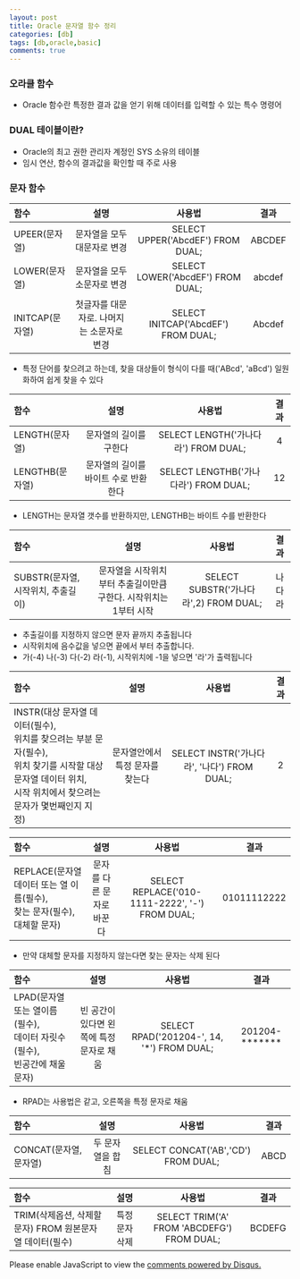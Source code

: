 ```yaml
---
layout: post
title: Oracle 문자열 함수 정리
categories: [db]
tags: [db,oracle,basic]
comments: true
---
```

### 오라클 함수
- Oracle 함수란 특정한 결과 값을 얻기 위해 데이터를 입력할 수 있는 특수 명령어

### DUAL 테이블이란?
- Oracle의 최고 권한 관리자 계정인 SYS 소유의 테이블
- 임시 연산, 함수의 결과값을 확인할 때 주로 사용

### 문자 함수
|함수   |설명   |사용법| 결과 |
|:---|:---:|:---:|:---:|
| UPEER(문자열)    | 문자열을 모두 대문자로 변경| SELECT UPPER('AbcdEF') FROM DUAL; | ABCDEF |
| LOWER(문자열)    | 문자열을 모두 소문자로 변경| SELECT LOWER('AbcdEF') FROM DUAL;| abcdef |
| INITCAP(문자열)    | 첫글자를 대문자로. 나머지는 소문자로 변경|SELECT INITCAP('AbcdEF') FROM DUAL;|Abcdef|
- 특정 단어를 찾으려고 하는데, 찾을 대상들이 형식이 다를 때('ABcd', 'aBcd') 일원화하여 쉽게 찾을 수 있다
 
|함수   |설명   |사용법|결과 |
|:---|:---:|:---:|:---:|
|  LENGTH(문자열)   | 문자열의 길이를 구한다 | SELECT LENGTH('가나다라') FROM DUAL; |4|
|  LENGTHB(문자열)   | 문자열의 길이를 바이트 수로 반환한다 | SELECT LENGTHB('가나다라') FROM DUAL; |12|
- LENGTH는 문자열 갯수를 반환하지만, LENGTHB는 바이트 수를 반환한다

|함수   |설명   |사용법|결과 |
|:---|:---:|:---:|:---:|
|  SUBSTR(문자열, 시작위치, 추출길이)| 문자열을 시작위치부터 추출길이만큼 구한다. 시작위치는 1부터 시작| SELECT SUBSTR('가나다라',2) FROM DUAL; |나다라|
- 추출길이를 지정하지 않으면 문자 끝까지 추출됩니다
- 시작위치에 음수값을 넣으면 끝에서 부터 추출합니다.
- 가(-4) 나(-3) 다(-2) 라(-1), 시작위치에 -1을 넣으면 '라'가 출력됩니다

|함수   |설명   |사용법|결과 |
|:---|:---:|:---:|:---:|
|  INSTR(대상 문자열 데이터(필수),<br>위치를 찾으려는 부분 문자(필수),<br>위치 찾기를 시작할 대상 문자열 데이터 위치,<br>시작 위치에서 찾으려는 문자가 몇번째인지 지정)<br>| 문자열안에서 특정 문자를 찾는다| SELECT INSTR('가나다라', '나다') FROM DUAL; |2|

|함수   |설명   |사용법|결과 |
|:---|:---:|:---:|:---:|
|  REPLACE(문자열 데이터 또는 열 이름(필수),<br>찾는 문자(필수),대체할 문자)| 문자를 다른 문자로 바꾼다 | SELECT REPLACE('010-1111-2222', '-') FROM DUAL; |01011112222|
- 만약 대체할 문자를 지정하지 않는다면 찾는 문자는 삭제 된다

|함수   |설명   |사용법|결과 |
|:---|:---:|:---:|:---:|
|  LPAD(문자열 또는 열이름(필수),<br>데이터 자릿수(필수),<br>빈공간에 채울 문자)| 빈 공간이 있다면 왼쪽에 특정 문자로 채움 | SELECT RPAD('201204-', 14, '*') FROM DUAL; |201204-*******|
- RPAD는 사용법은 같고, 오른쪽을 특정 문자로 채움

|함수   |설명   |사용법|결과 |
|:---|:---:|:---:|:---:|
|  CONCAT(문자열,문자열)| 두 문자열을 합침 | SELECT CONCAT('AB','CD') FROM DUAL; |ABCD|

|함수   |설명   |사용법|결과 |
|:---|:---:|:---:|:---:|
|  TRIM(삭제옵션, 삭제할 문자) FROM 원본문자열 데이터(필수)| 특정 문자 삭제|  SELECT TRIM('A' FROM 'ABCDEFG') FROM DUAL;|BCDEFG|


<div id="disqus_thread"></div>
<script>

/**
*  RECOMMENDED CONFIGURATION VARIABLES: EDIT AND UNCOMMENT THE SECTION BELOW TO INSERT DYNAMIC VALUES FROM YOUR PLATFORM OR CMS.
*  LEARN WHY DEFINING THESE VARIABLES IS IMPORTANT: https://disqus.com/admin/universalcode/#configuration-variables*/
/*
var disqus_config = function () {
this.page.url = PAGE_URL;  // Replace PAGE_URL with your page's canonical URL variable
this.page.identifier = PAGE_IDENTIFIER; // Replace PAGE_IDENTIFIER with your page's unique identifier variable
};
*/
(function() { // DON'T EDIT BELOW THIS LINE
var d = document, s = d.createElement('script');
s.src = 'https://parkwonhui.disqus.com/embed.js';
s.setAttribute('data-timestamp', +new Date());
(d.head || d.body).appendChild(s);
})();
</script>
<noscript>Please enable JavaScript to view the <a href="https://disqus.com/?ref_noscript">comments powered by Disqus.</a></noscript>
                            